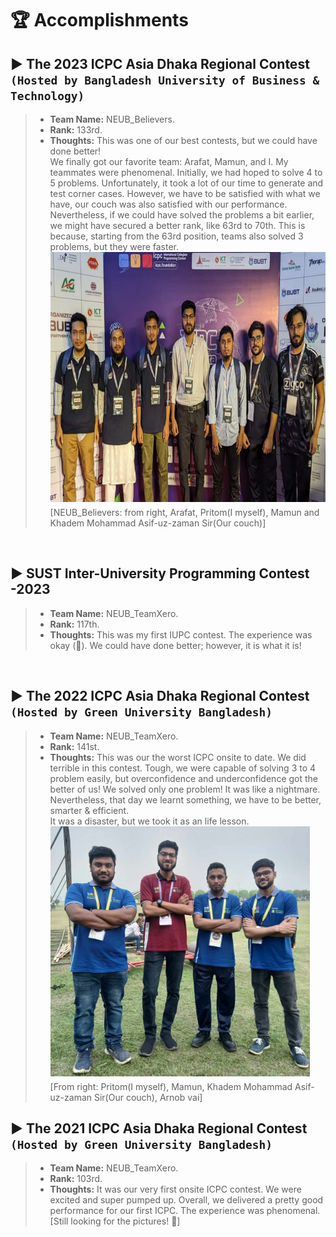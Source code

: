 # 🏆 Accomplishments

## ▶ The 2023 ICPC Asia Dhaka Regional Contest `(Hosted by Bangladesh University of Business & Technology)`

> - **Team Name:** NEUB_Believers.
> - **Rank:** 133rd.
> - **Thoughts:** This was one of our best contests, but we could have done better!  
We finally got our favorite team: Arafat, Mamun, and I. My teammates were phenomenal. Initially, we had hoped to solve 4 to 5 problems. Unfortunately, it took a lot of our time to generate and test corner cases. However, we have to be satisfied with what we have, our couch was also satisfied with our performance. Nevertheless, if we could have solved the problems a bit earlier, we might have secured a better rank, like 63rd to 70th. This is because, starting from the 63rd position, teams also solved 3 problems, but they were faster.<br>
<img width="" height="400" src="https://github.com/PritomPaul99/MyPortfolio/blob/main/public/Assects/tp1.jpg?raw=true" style="margin:0px 10px 5px 0px" alt="Alternative text"/><br>[NEUB_Believers: from right, Arafat, Pritom(I myself), Mamun and Khadem Mohammad Asif-uz-zaman Sir(Our couch)]
<br>

## ▶ SUST Inter-University Programming Contest -2023

> - **Team Name:** NEUB_TeamXero.
> - **Rank:** 117th.
> - **Thoughts:** This was my first IUPC contest. The experience was okay (🤞). We could have done better; however, it is what it is!

<br>

## ▶ The 2022 ICPC Asia Dhaka Regional Contest `(Hosted by Green University Bangladesh)`

> - **Team Name:** NEUB_TeamXero.
> - **Rank:** 141st.
> - **Thoughts:** This was our the worst ICPC onsite to date. We did terrible in this contest. Tough, we were capable of solving 3 to 4 problem easily, but overconfidence and underconfidence got the better of us! We solved only one problem! It was like a nightmare. Nevertheless, that day we learnt something, we have to be better, smarter & efficient.  
It was a disaster, but we took it as an life lesson.<br>
<img width="" height="400" src="https://github.com/PritomPaul99/MyPortfolio/blob/main/public/Assects/tp_2.jpg?raw=true" style="margin:0px 10px 5px 0px" alt="Alternative text"/><br>[From right: Pritom(I myself), Mamun, Khadem Mohammad Asif-uz-zaman Sir(Our couch), Arnob vai]

## ▶ The 2021 ICPC Asia Dhaka Regional Contest `(Hosted by Green University Bangladesh)`

> - **Team Name:** NEUB_TeamXero.
> - **Rank:** 103rd.
> - **Thoughts:** It was our very first onsite ICPC contest. We were excited and super pumped up. Overall, we delivered a pretty good performance for our first ICPC. The experience was phenomenal.
[Still looking for the pictures! 🫤]
